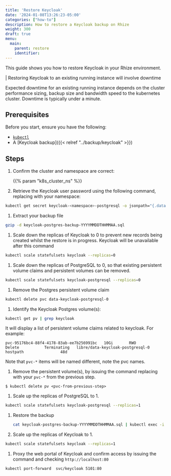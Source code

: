```yaml
---
title: 'Restore Keycloak'
date: '2024-01-08T13:26:23-05:00'
categories: ["how-to"]
description: How to restore a Keycloak backup on Rhize
weight: 300
draft: true
menu:
  main:
    parent: restore
    identifier:
---
```


This guide shows you how to restore Keycloak in your Rhize environment.

| Restoring Keycloak to an existing running instance will involve downtime

Expected downtime for an existing running instance depends on the cluster performance sizing, backup size and bandwidth speed to the kubernetes cluster. Downtime is typically under a minute.

## Prerequisites

Before you start, ensure you have the following:

- [`kubectl`](https://kubernetes.io/docs/tasks/tools/)
- A [Keycloak backup]({{< relref "../backup/keycloak" >}})

## Steps

1. Confirm the cluster and namespace are correct:

    {{% param "k8s_cluster_ns" %}}

1. Retrieve the Keycloak user password using the following command, replacing <namespace> with your namespace:

  ```bash
  kubectl get secret keycloak-<namespace>-postgresql -o jsonpath="{.data.postgres-password}" | base64 --decode
  ```

1. Extract your backup file 

  ```bash
  gzip -d keycloak-postgres-backup-YYYYMMDDTHHMMAA.sql
  ```

1. Scale down the replicas of Keycloak to 0 to prevent new records being created whilst the restore is in progress. Keycloak will be unavailable after this command

  ```bash
  kubectl scale statefulsets keycloak --replicas=0
  ```

1. Scale down the replicas of PostgreSQL to 0, so that existing persistent volume claims and persistent volumes can be removed.

  ```bash
  kubectl scale statefulsets keycloak-postgresql --replicas=0
  ```

1. Remove the Postgres persistent volume claim

  ```bash
  kubectl delete pvc data-keycloak-postgresql-0
  ```

1. Identify the Keycloak Postgres volume(s):

  ```bash
  kubectl get pv | grep keycloak
  ```

  It will display a list of persistent volume claims related to keycloak. For example:
  ```
  pvc-95176bc4-88f4-4178-83ab-ee7b256991bc   10Gi       RWO            Delete           Terminating   libre/data-keycloak-postgresql-0   hostpath                48d
  ```

  Note that `pvc-*` items will be named different, note the pvc names.

1. Remove the persistent volume(s), by issuing the command replacing <pvc-from-previous-step> with your `pvc-*` from the previous step.

  ```
  $ kubectl delete pv <pvc-from-previous-step>
  ```

1. Scale up the replicas of PostgreSQL to 1.

  ```bash
  kubectl scale statefulsets keycloak-postgresql --replicas=1
  ```

1. Restore the backup
     
     ```bash
     cat keycloak-postgres-backup-YYYYMMDDTHHMMAA.sql | kubectl exec -i keycloak-postgresql-0 -- psql postgresql://postgres:<your-postgres-password>@localhost:5432 -U postgres
     ```

1. Scale up the replicas of Keycloak to 1.

  ```bash
  kubectl scale statefulsets keycloak --replicas=1
  ```

1. Proxy the web portal of Keycloak and confirm access by issuing the command and checking `http://localhost:80`

  ```bash
  kubectl port-forward  svc/keycloak 5101:80
  ```
